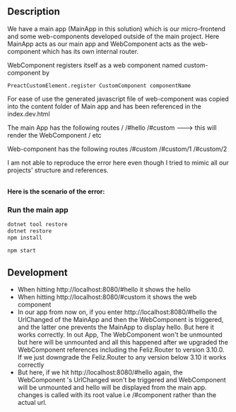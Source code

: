 

## Description
We have a main app (MainApp in this solution) which is our micro-frontend and some web-components developed outside of the main project.
Here MainApp acts as our main app and WebComponent acts as the web-component which has its own internal router. 

WebComponent registers itself as a web component named custom-component by
```
PreactCustomElement.register CustomComponent componentName
```

For ease of use the generated javascript file of web-component was copied into the content folder of Main app
and has been referenced in the index.dev.html

The main App has the following routes
 /
 /#hello
 /#custom ---> this will render the WebComponent
 / etc
 
Web-component has the following routes
 /#custom
 /#custom/1
 /#custom/2


I am not able to reproduce the error here even though I tried to mimic all our projects' structure and references. 

<br><b>Here is the scenario of the error:</b>

### Run the main app

```bash
dotnet tool restore
dotnet restore
npm install

npm start


```

## Development

- When hitting http://localhost:8080/#hello it shows the hello 
- When hitting http://localhost:8080/#custom it shows the web component
- In our app from now on, if you enter http://localhost:8080/#hello the UrlChanged of the MainApp and then the 
  WebComponent is triggered, and the latter one prevents the MainApp to display hello. But here it works correctly.
  In out App, The WebComponent won't be unmounted but here will be unmounted and all this happened after
  we upgraded the WebComponent references including the Feliz.Router to version 3.10.0. 
  If we just downgrade the Feliz.Router to any version below 3.10 it works correctly 
- But here, if we hit http://localhost:8080/#hello again, the WebComponent 's UrlChanged won't be triggered and
  WebComponent will be unmounted and hello will be displayed from the main app. changes is called with its root value i.e /#component rather than the actual url. 


